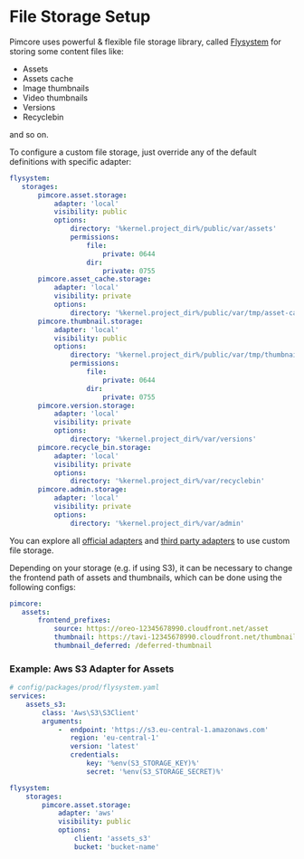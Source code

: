 # File Storage Setup
Pimcore uses powerful & flexible file storage library, called [Flysystem](https://github.com/thephpleague/flysystem) for storing some content files like:
 - Assets
 - Assets cache
 - Image thumbnails
 - Video thumbnails
 - Versions
 - Recyclebin
 
 and so on.
 
To configure a custom file storage, just override any of the default definitions with specific adapter:

 ```yaml
flysystem:
    storages:
        pimcore.asset.storage:
            adapter: 'local'
            visibility: public
            options:
                directory: '%kernel.project_dir%/public/var/assets'
                permissions:
                    file:
                        private: 0644
                    dir:
                        private: 0755
        pimcore.asset_cache.storage:
            adapter: 'local'
            visibility: private
            options:
                directory: '%kernel.project_dir%/public/var/tmp/asset-cache'
        pimcore.thumbnail.storage:
            adapter: 'local'
            visibility: public
            options:
                directory: '%kernel.project_dir%/public/var/tmp/thumbnails'
                permissions:
                    file:
                        private: 0644
                    dir:
                        private: 0755
        pimcore.version.storage:
            adapter: 'local'
            visibility: private
            options:
                directory: '%kernel.project_dir%/var/versions'
        pimcore.recycle_bin.storage:
            adapter: 'local'
            visibility: private
            options:
                directory: '%kernel.project_dir%/var/recyclebin'
        pimcore.admin.storage:
            adapter: 'local'
            visibility: private
            options:
                directory: '%kernel.project_dir%/var/admin'
```

You can explore all [official adapters](https://flysystem.thephpleague.com/v2/docs/adapter/local/) and [third party adapters](https://packagist.org/?query=flysystem%20adapter) to use custom file storage.

Depending on your storage (e.g. if using S3), it can be necessary to change the frontend path of assets and thumbnails, which can be done using the following configs:

 ```yaml
pimcore:
    assets:
        frontend_prefixes:
            source: https://oreo-12345678990.cloudfront.net/asset
            thumbnail: https://tavi-12345678990.cloudfront.net/thumbnail
            thumbnail_deferred: /deferred-thumbnail
```

### Example: Aws S3 Adapter for Assets
```yaml
# config/packages/prod/flysystem.yaml
services:
    assets_s3:
        class: 'Aws\S3\S3Client'
        arguments:
            -  endpoint: 'https://s3.eu-central-1.amazonaws.com'
               region: 'eu-central-1'
               version: 'latest'
               credentials:
                   key: '%env(S3_STORAGE_KEY)%'
                   secret: '%env(S3_STORAGE_SECRET)%'

flysystem:
    storages:
        pimcore.asset.storage:
            adapter: 'aws'
            visibility: public
            options:
                client: 'assets_s3'
                bucket: 'bucket-name'
```
